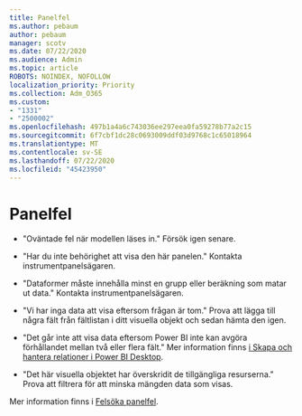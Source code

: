 ```yaml
---
title: Panelfel
ms.author: pebaum
author: pebaum
manager: scotv
ms.date: 07/22/2020
ms.audience: Admin
ms.topic: article
ROBOTS: NOINDEX, NOFOLLOW
localization_priority: Priority
ms.collection: Adm_O365
ms.custom:
- "1331"
- "2500002"
ms.openlocfilehash: 497b1a4a6c743036ee297eea0fa59278b77a2c15
ms.sourcegitcommit: 6f7cbf1dc28c0693009ddf03d9768c1c65018964
ms.translationtype: MT
ms.contentlocale: sv-SE
ms.lasthandoff: 07/22/2020
ms.locfileid: "45423950"
---
```

# <a name="tile-errors"></a>Panelfel

- "Oväntade fel när modellen läses in." Försök igen senare.

- "Har du inte behörighet att visa den här panelen." Kontakta instrumentpanelsägaren.

- "Dataformer måste innehålla minst en grupp eller beräkning som matar ut data." Kontakta instrumentpanelsägaren.

- "Vi har inga data att visa eftersom frågan är tom." Prova att lägga till några fält från fältlistan i ditt visuella objekt och sedan hämta den igen.

- "Det går inte att visa data eftersom Power BI inte kan avgöra förhållandet mellan två eller flera fält." Mer information finns [i Skapa och hantera relationer i Power BI Desktop](https://docs.microsoft.com/power-bi/desktop-create-and-manage-relationships).

- "Det här visuella objektet har överskridit de tillgängliga resurserna." Prova att filtrera för att minska mängden data som visas.

Mer information finns i [Felsöka panelfel](https://docs.microsoft.com/power-bi/refresh-troubleshooting-tile-errors).
